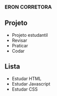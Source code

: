 ### ERON CORRETORA 

## Projeto 
- Projeto estudantil
- Revisar 
- Praticar
- Codar 
 
 ## Lista
- Estudar HTML 
- Estudar Javascript
- Estudar CSS
